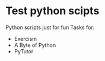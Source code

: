 # Test python scipts
Python scripts just for fun
Tasks for:
 - Exercism
 - A Byte of Python
 - PyTutor

